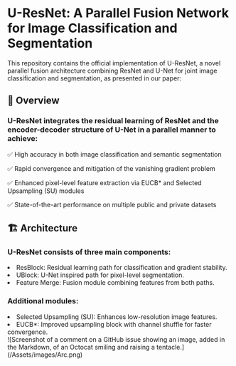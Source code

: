 # U-ResNet: A Parallel Fusion Network for Image Classification and Segmentation

This repository contains the official implementation of U-ResNet, a novel parallel fusion architecture combining ResNet and U-Net for joint image classification and segmentation, as presented in our paper:</br>
## 🧠 Overview
### U-ResNet integrates the residual learning of ResNet and the encoder-decoder structure of U-Net in a parallel manner to achieve:</br>
✅ High accuracy in both image classification and semantic segmentation

✅ Rapid convergence and mitigation of the vanishing gradient problem

✅ Enhanced pixel-level feature extraction via EUCB* and Selected Upsampling (SU) modules

✅ State-of-the-art performance on multiple public and private datasets
## 🏗️ Architecture
### U-ResNet consists of three main components:

<li>ResBlock: Residual learning path for classification and gradient stability.</li>

<li>UBlock: U-Net inspired path for pixel-level segmentation.</li>

<li>Feature Merge: Fusion module combining features from both paths.</li>

### Additional modules:

<li>Selected Upsampling (SU): Enhances low-resolution image features.</li>

<li>EUCB*: Improved upsampling block with channel shuffle for faster convergence.</li>
![Screenshot of a comment on a GitHub issue showing an image, added in the Markdown, of an Octocat smiling and raising a tentacle.](/Assets/images/Arc.png)

